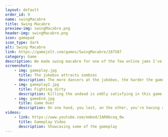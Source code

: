 ```yaml
---
layout: default
order_id: 9
name: swingMacabre
title: Swing Macabre
preview-img: swingMacabre.png
header-img: swingMacabre.png
icon: gamepad
icon_type: dark
alt: Swing Macabre
link: https://gamejolt.com/games/SwingMacabre/287587
category: Game
description: We made swing macabre for one of the few online jams I've taken part in. This game is a third person shoot-em up where a jukebox fell from the sky and is turning people into undead swing dancers, the infection is spreading and you need to keep away before you catch it too.<br><br>Responsabilities:<br>- Make a state machine for the AI which can follow/attack the player, idle, go towards the jukebox, dance around it.<br>- Development on player functionality from animation control to movement and shooting gameplay.<br>- Spawning AI at an increased rate as the player goes through waves of enemies.<br>
screenshots:
    - img: gameplay.jpg
      title: The jukebox attracts zombies
      description: The more dancers at the jukebox, the harder the game gets.
    - img: gameplay2.jpg
      title: Fighting dirty
      description: Killing the undead is oddly satisfying in this game.
    - img: gameEnd.jpg
      title: Game Over
      description: On one hand, you lost, on the other, you're having a ball!
videos:
    - link: https://www.youtube.com/embed/IAR86coq_0w
      title: Gameplay Video
      description: Showcasing some of the gameplay
---
```


